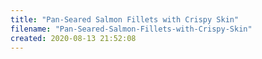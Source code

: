 ```yaml
---
title: "Pan-Seared Salmon Fillets with Crispy Skin"
filename: "Pan-Seared-Salmon-Fillets-with-Crispy-Skin"
created: 2020-08-13 21:52:08
---
```

